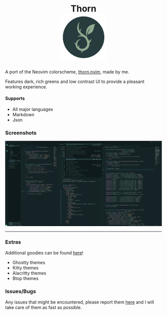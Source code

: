 <h1 align="center">
    Thorn<br/>
    <img src="thorn_logo.png" height="151" >
</h1>

A port of the Neovim colorscheme, [thorn.nvim](https://github.com/jpwol/thorn.nvim), made by me.

Features dark, rich greens and low contrast UI to provide a pleasant working experience.

#### Supports

- All major languages
- Markdown
- Json

### Screenshots

<div align="center">
<img src="static/thorn_vscode.png"/>
</div>

---

### Extras

Additional goodies can be found [here](https://github.com/jpwol/thorn.nvim/tree/main/extras)!

- Ghostty themes
- Kitty themes
- Alacritty themes
- Btop themes

### Issues/Bugs

Any issues that might be encountered, please report them [here](https://github.com/jpwol/thorn-vscode-theme/issues) and I will take care of them as fast as possible.
